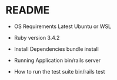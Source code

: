 # README

* OS Requirements
    Latest Ubuntu or WSL

* Ruby version
    3.4.2

* Install Dependencies
    bundle install

* Running Application
    bin/rails server

* How to run the test suite
    bin/rails test
